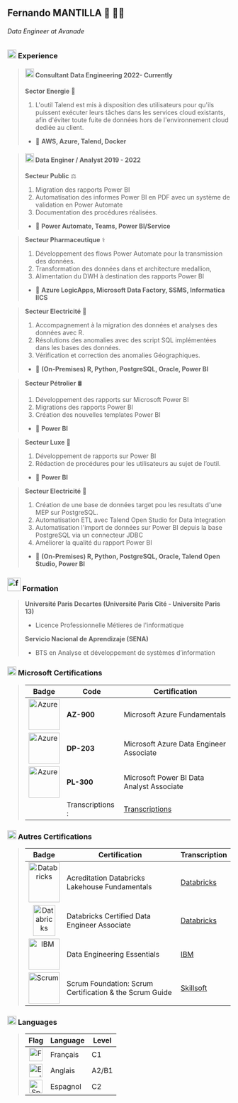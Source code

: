 ## Fernando MANTILLA  👋 :technologist:
###### Data Engineer at Avanade 

### <img src="https://cdn-icons-png.flaticon.com/512/3281/3281307.png" title="Exp" alt="exp" width="20" height="20"/> Experience 

> #### <img src="https://cdn-icons-png.flaticon.com/512/6071/6071531.png" title="Exp" alt="exp" width="20" height="20"/> Consultant Data Engineering 2022- Currently
> **Sector Energie** :battery:
> 1. L'outil Talend est mis à disposition des utilisateurs pour qu'ils puissent exécuter leurs tâches dans les services cloud existants, afin d'éviter toute fuite de données hors de l'environnement cloud dediée au client.
> - :dart: **AWS, Azure, Talend, Docker**


> #### <img src="https://cdn-icons-png.flaticon.com/512/6071/6071531.png" title="Exp" alt="exp" width="20" height="20"/> Data Enginer / Analyst 2019 - 2022
> **Secteur Public** :balance_scale:
> 1. Migration des rapports Power BI
> 2. Automatisation des informes Power BI en PDF avec un système de validation en Power Automate
> 3. Documentation des procédures réalisées.
> - :dart: **Power Automate, Teams, Power BI/Service**

> **Secteur Pharmaceutique** :medical_symbol:
> 1. Développement des flows Power Automate pour la transmission des données.
> 2. Transformation des données dans et architecture medallion, 
> 3. Alimentation du DWH à destination des rapports Power BI
> - :dart: **Azure LogicApps, Microsoft Data Factory, SSMS, Informatica IICS**

> **Secteur Electricité** :battery:
> 1. Accompagnement à la migration des données et analyses des données avec R.
> 2. Résolutions des anomalies avec des script SQL implémentées dans les bases des données.
> 3. Vérification et correction des anomalies Géographiques.
> - :dart: **(On-Premises) R, Python, PostgreSQL, Oracle, Power BI** 

> **Secteur Pétrolier** :oil_drum:
> 1. Développement des rapports sur Microsoft Power BI
> 2. Migrations des rapports Power BI
> 3. Création des nouvelles templates Power BI
> - :dart: **Power BI**

> **Secteur Luxe** :ring:
> 1. Développement de rapports sur Power BI
> 2. Rédaction de procédures pour les utilisateurs au sujet de l’outil.
> - :dart: **Power BI**

> **Secteur Electricité** :battery:
> 1. Création de une base de données target pou les resultats d'une MEP sur PostgreSQL.
> 2. Automatisation ETL avec Talend Open Studio for Data Integration
> 3. Automatisation l'import de données sur Power BI depuis la base PostgreSQL via un connecteur JDBC
> 4. Améliorer la qualité du rapport Power BI
> - :dart: **(On-Premises) R, Python, PostgreSQL, Oracle, Talend Open Studio, Power BI**

###  <img src="https://cdn-icons-png.flaticon.com/512/2231/2231696.png" title="formation" alt="formation" width="30" height="30"/> Formation
> **Université Paris Decartes (Université Paris Cité - Universite Paris 13)**
> - Licence Professionnelle Métieres de l'informatique
> 
> **Servicio Nacional de Aprendizaje (SENA)**
>- BTS en Analyse et développement de systèmes d’information 

### <img src="https://cdn-icons-png.flaticon.com/512/732/732221.png" title="Microsoft" alt="Microsoft" width="20" height="20"/>  Microsoft Certifications
 
> | Badge | Code | Certification |
> |:--------------:|-----------| ------- |
> | <img src="https://training.cellenza.com/wp-content/uploads/2021/08/AZ900.png" title="Azure" alt="Azure" width="70" height="70"/>   | **AZ-900** | Microsoft Azure Fundamentals |
> | <img src="https://training.cellenza.com/wp-content/uploads/2021/07/DP-200.png" title="Azure" alt="Azure" width="70" height="70"/>  | **DP-203** | Microsoft Azure Data Engineer Associate |
> | <img src="https://k21academy.com/wp-content/uploads/2022/04/image.png" title="Azure" alt="Azure" width="70" height="70"/>          | **PL-300** | Microsoft Power BI Data Analyst Associate |
> | | Transcriptions : | [Transcriptions](https://learn.microsoft.com/en-us/users/dmantilla9/transcript/7359gi5xgnz4jml) |

### <img src="https://cdn-icons-png.flaticon.com/512/5516/5516956.png" title="Autres" alt="Autres" width="20" height="20"/>  Autres Certifications 

> | Badge | Certification | Transcription |
> |:--------------:|-----------| ------- |
> | <img src="https://acortar.link/QMCmPC" title="Databricks" alt="Databricks" width="70" height="90"/>| Acreditation Databricks Lakehouse Fundamentals |[Databricks](https://credentials.databricks.com/3dbf690a-b64c-493f-988c-4e4df31f27d4)|
> | <img src="https://www.databricks.com/en-website-assets/static/3aefa334ca64a70c7a5cd8dd44812a5f/associate-badge-de-1717145547.png" title="Databricks" alt="Databricks" width="50" height="70"/>   | Databricks Certified Data Engineer Associate |[Databricks](https://credentials.databricks.com/3a385d54-be39-4de0-b27a-222491d976bb#gs.ez3awd) |
> | <img src="https://miro.medium.com/v2/resize:fit:340/1*y9p2edci3p8jjc-Gt25ULw.png" title="IBM" alt="IBM" width="70" height="70"/>  | Data Engineering Essentials | [IBM](https://www.coursera.org/account/accomplishments/verify/Q83FV5E3Q359) |
> | <img src="https://eu.images.credential.net/badge/open-graph/p2imjeau_1726152403533_badge.png" title="Scrum" alt="Scrum" width="70" height="70"/>          | Scrum Foundation: Scrum Certification & the Scrum Guide | [Skillsoft](https://skillsoft.digitalbadges.skillsoft.com/42a9e9e0-63fb-4b2a-a79f-b882ea2b018d#gs.ez3i57) |

### <img src="https://cdn-icons-png.flaticon.com/512/888/888878.png" title="languages" alt="languages" width="20" height="20"/>  Languages

> | Flag | Language | Level |
> |:--------------:|-----------| ------- |
> |<img src="https://cdn-icons-png.flaticon.com/512/3187/3187465.png" title="French" alt="French" width="30" height="30"/>    | Français | C1 |
> |<img src="https://cdn-icons-png.flaticon.com/512/4800/4800921.png" title="English" alt="English" width="30" height="30"/>  | Anglais  | A2/B1 |
> |<img src="https://cdn-icons-png.flaticon.com/512/1903/1903128.png" title="Spanish" alt="Spanish" width="30" height="30"/>  | Espagnol | C2 |


<!--
**dmantilla9/dmantilla9** is a ✨ _special_ ✨ repository because its `README.md` (this file) appears on your GitHub profile.

Here are some ideas to get you started:

- 🔭 I’m currently working on ...
- 🌱 I’m currently learning ...
- 👯 I’m looking to collaborate on ...
- 🤔 I’m looking for help with ...
- 💬 Ask me about ...
- 📫 How to reach me: ...
- 😄 Pronouns: ...
- ⚡ Fun fact: ...
-->
